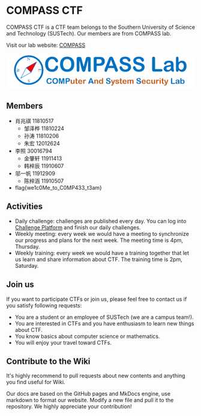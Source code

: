 # COMPASS CTF

COMPASS CTF is a CTF team belongs to the Southern University of Science and Technology (SUSTech). Our members are from COMPASS lab.

Visit our lab website: [COMPASS](http://compass.sustech.edu.cn/)

![COMPASS](assets/logo.png)

## Members

* 肖兆祺 11810517
  * 邹泽桦 11810224
  * 孙涛 11810206
  * 朱宏 12012624
* 李照 30016794
  * 金肇轩 11911413
  * 韩梓辰 11910607
* 邬一帆 11912909
  * 陈梓涵 11910507
* flag{we1c0Me_to_C0MP433_t3am}

## Activities

* Daily challenge: challenges are published every day. You can log into [Challenge Platform](http://ctf.infury.org:8000/) and finish our daily challenges.
* Weekly meeting: every week we would have a meeting to synchronize our progress and plans for the next week. The meeting time is 4pm, Thursday.
* Weekly training: every week we would have a training together that let us learn and share information about CTF. The training time is 2pm, Saturday.

## Join us

If you want to participate CTFs or join us, please feel free to contact us if you satisfy following requests:

* You are a student or an employee of SUSTech (we are a campus team!).
* You are interested in CTFs and you have enthusiasm to learn new things about CTF.
* You know basics about computer science or mathematics.
* You will enjoy your travel toward CTFs.

## Contribute to the Wiki

It's highly recommend to pull requests about new contents and anything you find useful for Wiki.

Our docs are based on the GitHub pages and MkDocs engine, use markdown to format our website. Modify a new file and pull it to the repository. We highly appreciate your contribution!

